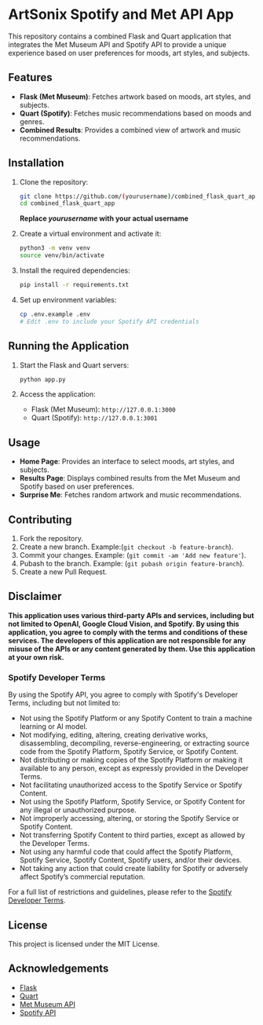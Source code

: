 # ArtSonix Spotify and Met API App

This repository contains a combined Flask and Quart application that integrates the Met Museum API and Spotify API to provide a unique experience based on user preferences for moods, art styles, and subjects.

## Features

- **Flask (Met Museum)**: Fetches artwork based on moods, art styles, and subjects.
- **Quart (Spotify)**: Fetches music recommendations based on moods and genres.
- **Combined Results**: Provides a combined view of artwork and music recommendations.

## Installation

1. Clone the repository:
    ```bash
    git clone https://github.com/(yourusername)/combined_flask_quart_app.git
    cd combined_flask_quart_app
    ```

    **Replace *yourusername* with your actual username**

2. Create a virtual environment and activate it:
    ```bash
    python3 -m venv venv
    source venv/bin/activate
    ```

3. Install the required dependencies:
    ```bash
    pip install -r requirements.txt
    ```

4. Set up environment variables:
    ```bash
    cp .env.example .env
    # Edit .env to include your Spotify API credentials
    ```

## Running the Application

1. Start the Flask and Quart servers:
    ```bash
    python app.py
    ```

2. Access the application:
    - Flask (Met Museum): `http://127.0.0.1:3000`
    - Quart (Spotify): `http://127.0.0.1:3001`

## Usage

- **Home Page**: Provides an interface to select moods, art styles, and subjects.
- **Results Page**: Displays combined results from the Met Museum and Spotify based on user preferences.
- **Surprise Me**: Fetches random artwork and music recommendations.

## Contributing

1. Fork the repository.
2. Create a new branch. Example:(`git checkout -b feature-branch`).
3. Commit your changes. Example: (`git commit -am 'Add new feature'`).
4. Pubash to the branch. Example: (`git pubash origin feature-branch`).
5. Create a new Pull Request.

## **Disclaimer**

**This application uses various third-party APIs and services, including but not limited to OpenAI, Google Cloud Vision, and Spotify. By using this application, you agree to comply with the terms and conditions of these services. The developers of this application are not responsible for any misuse of the APIs or any content generated by them. Use this application at your own risk.**

### Spotify Developer Terms

By using the Spotify API, you agree to comply with Spotify's Developer Terms, including but not limited to:

- Not using the Spotify Platform or any Spotify Content to train a machine learning or AI model.
- Not modifying, editing, altering, creating derivative works, disassembling, decompiling, reverse-engineering, or extracting source code from the Spotify Platform, Spotify Service, or Spotify Content.
- Not distributing or making copies of the Spotify Platform or making it available to any person, except as expressly provided in the Developer Terms.
- Not facilitating unauthorized access to the Spotify Service or Spotify Content.
- Not using the Spotify Platform, Spotify Service, or Spotify Content for any illegal or unauthorized purpose.
- Not improperly accessing, altering, or storing the Spotify Service or Spotify Content.
- Not transferring Spotify Content to third parties, except as allowed by the Developer Terms.
- Not using any harmful code that could affect the Spotify Platform, Spotify Service, Spotify Content, Spotify users, and/or their devices.
- Not taking any action that could create liability for Spotify or adversely affect Spotify’s commercial reputation.

For a full list of restrictions and guidelines, please refer to the [Spotify Developer Terms](https://developer.spotify.com/terms/).

## License

This project is licensed under the MIT License.

## Acknowledgements

- [Flask](https://flask.palletsprojects.com/)
- [Quart](https://pgjones.gitlab.io/quart/)
- [Met Museum API](https://metmuseum.github.io/)
- [Spotify API](https://developer.spotify.com/documentation/web-api/)

